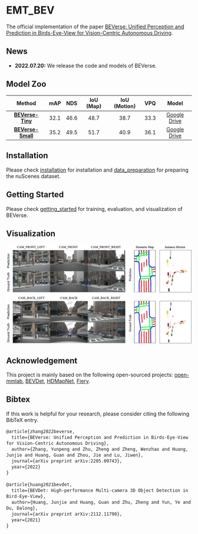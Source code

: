 # EMT_BEV

The official implementation of the paper [BEVerse: Unified Perception and Prediction in Birds-Eye-View for Vision-Centric Autonomous Driving](https://arxiv.org/abs/2205.09743).

## News

- **2022.07.20:** We release the code and models of BEVerse.

## Model Zoo

|                          Method                          | mAP  | NDS  | IoU (Map) | IoU (Motion) | VPQ  |                                               Model                                                |
| :------------------------------------------------------: | :--: | :--: | :-------: | :----------: | :--: | :------------------------------------------------------------------------------------------------: |
|   [**BEVerse-Tiny**](configs/bevdet/bevdet-sttiny.py)    | 32.1 | 46.6 |   48.7    |     38.7     | 33.3 | [Google Drive](https://drive.google.com/file/d/1S2o8v6YFkeHMuJIpw-SWNDGySacH1xCV/view?usp=sharing) |
| [**BEVerse-Small**](configs/bevdet4d/bevdet4d-sttiny.py) | 35.2 | 49.5 |   51.7    |     40.9     | 36.1 | [Google Drive](https://drive.google.com/file/d/1n0teAat6Qy_EeJdDfWcwm0x8FZ2wsAo9/view?usp=sharing) |

## Installation

Please check [installation](docs/installation.md) for installation and [data_preparation](docs/data_preparation.md) for preparing the nuScenes dataset.

## Getting Started

Please check [getting_started](docs/getting_started.md) for training, evaluation, and visualization of BEVerse.

## Visualization

![visualization](figs/vis.jpg "Results on nuScenes")

## Acknowledgement

This project is mainly based on the following open-sourced projects: [open-mmlab](https://github.com/open-mmlab), [BEVDet](https://github.com/HuangJunJie2017/BEVDet), [HDMapNet](https://github.com/Tsinghua-MARS-Lab/HDMapNet), [Fiery](https://github.com/wayveai/fiery).

## Bibtex

If this work is helpful for your research, please consider citing the following BibTeX entry.

```
@article{zhang2022beverse,
  title={BEVerse: Unified Perception and Prediction in Birds-Eye-View for Vision-Centric Autonomous Driving},
  author={Zhang, Yunpeng and Zhu, Zheng and Zheng, Wenzhao and Huang, Junjie and Huang, Guan and Zhou, Jie and Lu, Jiwen},
  journal={arXiv preprint arXiv:2205.09743},
  year={2022}
}

@article{huang2021bevdet,
  title={BEVDet: High-performance Multi-camera 3D Object Detection in Bird-Eye-View},
  author={Huang, Junjie and Huang, Guan and Zhu, Zheng and Yun, Ye and Du, Dalong},
  journal={arXiv preprint arXiv:2112.11790},
  year={2021}
}
```
